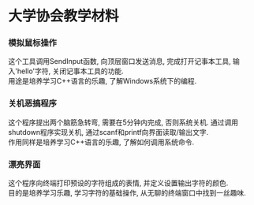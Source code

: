 # 大学协会教学材料

### 模拟鼠标操作
这个工具调用SendInput函数, 向顶层窗口发送消息, 完成打开记事本工具, 输入'hello'字符, 关闭记事本工具的功能.  
用途是培养学习C++语言的乐趣, 了解Windows系统下的编程.

### 关机恶搞程序
这个程序提出两个脑筋急转弯, 需要在5分钟内完成, 否则系统关机. 通过调用shutdown程序实现关机, 通过scanf和printf向界面读取/输出文字.  
作用同样是培养学习C++语言的乐趣, 了解如何调用系统命令.

### 漂亮界面
这个程序向终端打印预设的字符组成的表情, 并定义设置输出字符的颜色.  
目的是培养学习乐趣, 学习字符的基础操作, 从无聊的终端窗口中找到一丝趣味.
